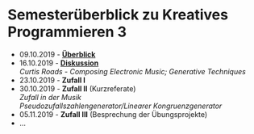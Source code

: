 # Semesterüberblick zu Kreatives Programmieren 3

* 09.10.2019 - **[Überblick](01)**
* 16.10.2019 - **[Diskussion](02)**<br/>*Curtis Roads - Composing Electronic Music; Generative Techniques*
* 23.10.2019 - **Zufall I**
* 30.10.2019 - **Zufall II** (Kurzreferate)<br />*Zufall in der Musik<br/>Pseudozufallszahlengenerator/Linearer Kongruenzgenerator*
* 05.11.2019 - **Zufall III** (Besprechung der Übungsprojekte)
* ...